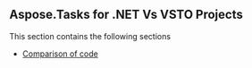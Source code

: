 ## Aspose.Tasks for .NET Vs VSTO Projects

This section contains the following sections
* [Comparison of code](Code%20Comparison%20of%20Common%20Features)
